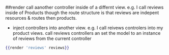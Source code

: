 ##render
call aanother controller inside of a differnt view.  e.g. I call reviews inside of Products though the route structure is that reviews are indepent resources & routes then products.
* inject controllers into another view. e.g. I call reivews controlers into my product views.
call reviews controllers an set the model to an instance of reviews from the current controller
```hbs
{{render 'reviews' reviews}}
```